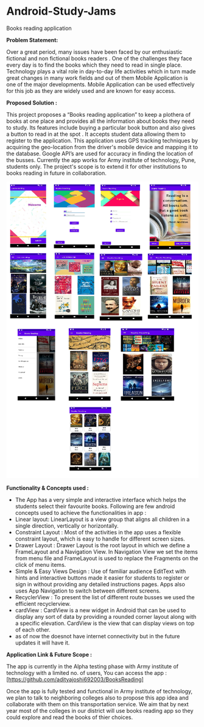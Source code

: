 # Android-Study-Jams

Books reading application

<b> Problem Statement: </b>

Over a great period, many issues have been faced by our enthusiastic fictional and non fictional books readers . One of the challenges they face every day is to find the books which they need to read in single place.
Technology plays a vital role in day-to-day life activities which in turn made great changes in many work fields and out of them Mobile Application is one of the major developments. Mobile Application can be used effectively for this job as they are widely used and are known for easy access.

<b> Proposed Solution : </b>

This project proposes a “Books reading application”  to keep a plothera of books at one place and provides all the information about books they need to study. Its features include buying a particular book button and also gives a button to read in at the spot . It accepts student data allowing them to register to the application. This application uses GPS tracking techniques by acquiring the geo-location from the driver's mobile device and mapping it to the database. Google API’s are used for accuracy in finding the location of the busses. Currently the app works for Army institute of technology, Pune, students only. The project's scope is to extend it for other institutions to books reading in future in collaboration.

<img width="559" alt="sampleimages" src="https://github.com/PTGPRANAV/books_reading/blob/main/Untitled.png">
    	  	
<b> Functionality & Concepts used : </b>

- The App has a very simple and interactive interface which helps the students select their favourite books. Following are few android concepts used to achieve the functionalities in app :
- Linear layout: LinearLayout is a view group that aligns all children in a single direction, vertically or horizontally.
- Constraint Layout : Most of the activities in the app uses a flexible constraint layout, which is easy to handle for different screen sizes.
- Drawer Layout : Drawer Layout is the root layout in which we define a FrameLayout and a Navigation View. In Navigation View we set the items from menu file and FrameLayout is   used to replace the Fragments on the click of menu items.
- Simple & Easy Views Design : Use of familiar audience EditText with hints and interactive buttons made it easier for students to register or sign in without providing any detailed instructions pages. Apps also uses App Navigation to switch between different screens.
- RecyclerView : To present the list of different route busses we used the efficient recyclerview.
- cardView : CardView is a new widget in Android that can be used to display any sort of data by providing a rounded corner layout along with a specific elevation. CardView is     the view that can display views on top of each other.
- as of now the doesnot have internet connectivity but in the future updates it will have it.


<b> Application Link & Future Scope : </b>

The app is currently in the Alpha testing phase with Army institute of technology with a limited no. of users, You can access the app : [https://github.com/adityajoshi692003/BooksReading]

Once the app is fully tested and functional in Army institute of technology, we plan to talk to neighboring colleges also to propose this app idea and collaborate with them on this transportation service. We aim that by next year most of the colleges in our district will use books reading app so they could explore and read the books of thier choices. 
